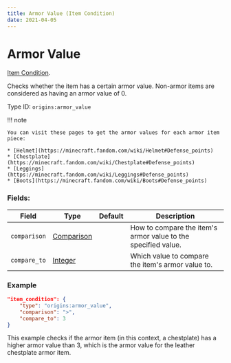 ```yaml
---
title: Armor Value (Item Condition)
date: 2021-04-05
---
```

# Armor Value

[Item Condition](../item_conditions.md).

Checks whether the item has a certain armor value. Non-armor items are considered as having an armor value of 0.

Type ID: `origins:armor_value`

!!! note

    You can visit these pages to get the armor values for each armor item piece:

    * [Helmet](https://minecraft.fandom.com/wiki/Helmet#Defense_points)
    * [Chestplate](https://minecraft.fandom.com/wiki/Chestplate#Defense_points)
    * [Leggings](https://minecraft.fandom.com/wiki/Leggings#Defense_points)
    * [Boots](https://minecraft.fandom.com/wiki/Boots#Defense_points)

### Fields:

Field  | Type | Default | Description
-------|------|---------|-------------
`comparison` | [Comparison](../data_types/comparison.md) | |  How to compare the item's armor value to the specified value.
`compare_to` | [Integer](../data_types/integer.md) | | Which value to compare the item's armor value to.

### Example
```json
"item_condition": {
    "type": "origins:armor_value",
    "comparison": ">",
    "compare_to": 3
}
```
This example checks if the armor item (in this context, a chestplate) has a higher armor value than 3, which is the armor value for the leather chestplate armor item.
